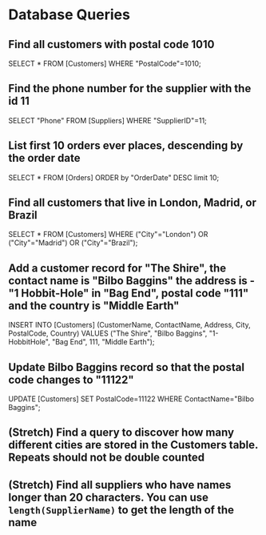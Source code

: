 # Database Queries

## Find all customers with postal code 1010
SELECT * FROM [Customers] WHERE "PostalCode"=1010;
## Find the phone number for the supplier with the id 11
SELECT "Phone" FROM [Suppliers] WHERE "SupplierID"=11;
## List first 10 orders ever places, descending by the order date
SELECT * FROM [Orders] ORDER by "OrderDate" DESC limit 10;
## Find all customers that live in London, Madrid, or Brazil
SELECT * FROM [Customers] WHERE ("City"="London") OR ("City"="Madrid") OR ("City"="Brazil");
## Add a customer record for "The Shire", the contact name is "Bilbo Baggins" the address is -"1 Hobbit-Hole" in "Bag End", postal code "111" and the country is "Middle Earth"
INSERT INTO [Customers] (CustomerName, ContactName, Address, City, PostalCode, Country) VALUES ("The Shire", "Bilbo Baggins", "1-HobbitHole", "Bag End", 111, "Middle Earth");
## Update Bilbo Baggins record so that the postal code changes to "11122"
UPDATE [Customers] SET PostalCode=11122 WHERE ContactName="Bilbo Baggins";
## (Stretch) Find a query to discover how many different cities are stored in the Customers table. Repeats should not be double counted

## (Stretch) Find all suppliers who have names longer than 20 characters. You can use `length(SupplierName)` to get the length of the name

